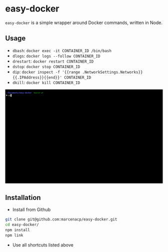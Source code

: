 # easy-docker

`easy-docker` is a simple wrapper around Docker commands, written in Node.

## Usage

- `dbash`: `docker exec -it CONTAINER_ID /bin/bash`
- `dlogs`: `docker logs --follow CONTAINER_ID`
- `drestart`: `docker restart CONTAINER_ID`
- `dstop`: `docker stop CONTAINER_ID`
- `dip`: `docker inspect -f '{{range .NetworkSettings.Networks}}{{.IPAddress}}{{end}}' CONTAINER_ID`
- `dkill`: `docker kill CONTAINER_ID`

![](public/usage.gif)

## Installation

- Install from Github
```bash
git clone git@github.com:marcenacp/easy-docker.git
cd easy-docker/
npm install
npm link
```

- Use all shortcuts listed above
